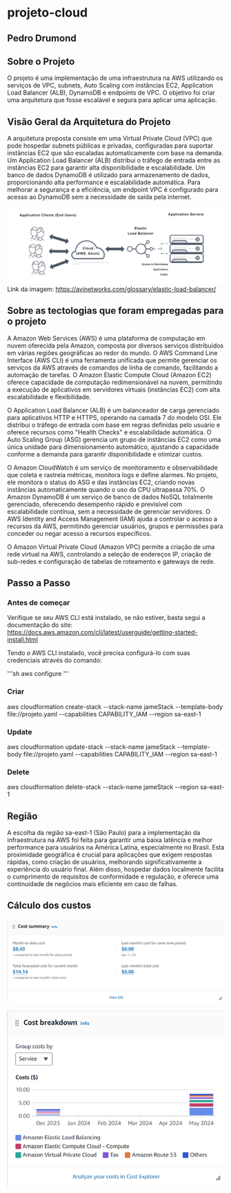 # projeto-cloud

## Pedro Drumond

## Sobre o Projeto
O projeto é uma implementação de uma infraestrutura na AWS utilizando os serviços de VPC, subnets, Auto Scaling com instâncias EC2, Application Load Balancer (ALB), DynamoDB e endpoints de VPC. O objetivo foi criar uma arquitetura que fosse escalável e segura para aplicar uma aplicação.

## Visão Geral da Arquitetura do Projeto
A arquitetura proposta consiste em uma Virtual Private Cloud (VPC) que pode hospedar subnets públicas e privadas, configuradas para suportar instâncias EC2 que são escaladas automaticamente com base na demanda. Um Application Load Balancer (ALB) distribui o tráfego de entrada entre as instâncias EC2 para garantir alta disponibilidade e escalabilidade. Um banco de dados DynamoDB é utilizado para armazenamento de dados, proporcionando alta performance e escalabilidade automática. Para melhorar a segurança e a eficiência, um endpoint VPC é configurado para acesso ao DynamoDB sem a necessidade de saída pela internet.

![alt text](image.png)
Link da imagem: https://avinetworks.com/glossary/elastic-load-balancer/

## Sobre as tectologias que foram empregadas para o projeto

A Amazon Web Services (AWS) é uma plataforma de computação em nuvem oferecida pela Amazon, composta por diversos serviços distribuídos em várias regiões geográficas ao redor do mundo. O AWS Command Line Interface (AWS CLI) é uma ferramenta unificada que permite gerenciar os serviços da AWS através de comandos de linha de comando, facilitando a automação de tarefas. O Amazon Elastic Compute Cloud (Amazon EC2) oferece capacidade de computação redimensionável na nuvem, permitindo a execução de aplicativos em servidores virtuais (instâncias EC2) com alta escalabilidade e flexibilidade.

O Application Load Balancer (ALB) é um balanceador de carga gerenciado para aplicativos HTTP e HTTPS, operando na camada 7 do modelo OSI. Ele distribui o tráfego de entrada com base em regras definidas pelo usuário e oferece recursos como "Health Checks" e escalabilidade automática. O Auto Scaling Group (ASG) gerencia um grupo de instâncias EC2 como uma única unidade para dimensionamento automático, ajustando a capacidade conforme a demanda para garantir disponibilidade e otimizar custos.

O Amazon CloudWatch é um serviço de monitoramento e observabilidade que coleta e rastreia métricas, monitora logs e define alarmes. No projeto, ele monitora o status do ASG e das instâncias EC2, criando novas instâncias automaticamente quando o uso da CPU ultrapassa 70%. O Amazon DynamoDB é um serviço de banco de dados NoSQL totalmente gerenciado, oferecendo desempenho rápido e previsível com escalabilidade contínua, sem a necessidade de gerenciar servidores. O AWS Identity and Access Management (IAM) ajuda a controlar o acesso a recursos da AWS, permitindo gerenciar usuários, grupos e permissões para conceder ou negar acesso a recursos específicos.

O Amazon Virtual Private Cloud (Amazon VPC) permite a criação de uma rede virtual na AWS, controlando a seleção de endereços IP, criação de sub-redes e configuração de tabelas de roteamento e gateways de rede.

## Passo a Passo

### Antes de começar
Verifique se seu AWS CLI está instalado, se não estiver, basta segui a documentação do site: https://docs.aws.amazon.com/cli/latest/userguide/getting-started-install.html

Tendo o AWS CLI instalado, você precisa configurá-lo com suas credenciais através do comando:

'''sh
aws configure
'''

### Criar
aws cloudformation create-stack --stack-name jameStack --template-body file://projeto.yaml --capabilities CAPABILITY_IAM --region sa-east-1

### Update
aws cloudformation update-stack --stack-name jameStack --template-body file://projeto.yaml --capabilities CAPABILITY_IAM --region sa-east-1

### Delete
aws cloudformation delete-stack --stack-name jameStack --region sa-east-1

## Região
A escolha da região sa-east-1 (São Paulo) para a implementação da infraestrutura na AWS foi feita para garantir uma baixa latência e melhor performance para usuários na América Latina, especialmente no Brasil. Esta proximidade geográfica é crucial para aplicações que exigem respostas rápidas, como criação de usuários, melhorando significativamente a experiência do usuário final. Além disso, hospedar dados localmente facilita o cumprimento de requisitos de conformidade e regulação, e oferece uma continuidade de negócios mais eficiente em caso de falhas.

## Cálculo dos custos

![alt text](image-1.png)

![alt text](image-2.png)
